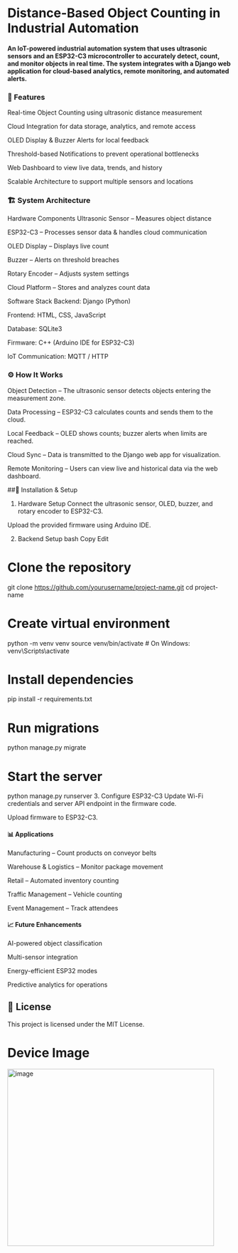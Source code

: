 # Distance-Based Object Counting in Industrial Automation
#### An IoT-powered industrial automation system that uses ultrasonic sensors and an ESP32-C3 microcontroller to accurately detect, count, and monitor objects in real time. The system integrates with a Django web application for cloud-based analytics, remote monitoring, and automated alerts.

### 📌 Features
Real-time Object Counting using ultrasonic distance measurement

Cloud Integration for data storage, analytics, and remote access

OLED Display & Buzzer Alerts for local feedback

Threshold-based Notifications to prevent operational bottlenecks

Web Dashboard to view live data, trends, and history

Scalable Architecture to support multiple sensors and locations

### 🏗 System Architecture
Hardware Components
Ultrasonic Sensor – Measures object distance

ESP32-C3 – Processes sensor data & handles cloud communication

OLED Display – Displays live count

Buzzer – Alerts on threshold breaches

Rotary Encoder – Adjusts system settings

Cloud Platform – Stores and analyzes count data

Software Stack
Backend: Django (Python)

Frontend: HTML, CSS, JavaScript

Database: SQLite3

Firmware: C++ (Arduino IDE for ESP32-C3)

IoT Communication: MQTT / HTTP

### ⚙️ How It Works
Object Detection – The ultrasonic sensor detects objects entering the measurement zone.

Data Processing – ESP32-C3 calculates counts and sends them to the cloud.

Local Feedback – OLED shows counts; buzzer alerts when limits are reached.

Cloud Sync – Data is transmitted to the Django web app for visualization.

Remote Monitoring – Users can view live and historical data via the web dashboard.

##🚀 Installation & Setup
1. Hardware Setup
Connect the ultrasonic sensor, OLED, buzzer, and rotary encoder to ESP32-C3.

Upload the provided firmware using Arduino IDE.

2. Backend Setup
bash
Copy
Edit
# Clone the repository
git clone https://github.com/yourusername/project-name.git
cd project-name

# Create virtual environment
python -m venv venv
source venv/bin/activate   # On Windows: venv\Scripts\activate

# Install dependencies
pip install -r requirements.txt

# Run migrations
python manage.py migrate

# Start the server
python manage.py runserver
3. Configure ESP32-C3
Update Wi-Fi credentials and server API endpoint in the firmware code.

Upload firmware to ESP32-C3.

#### 📊 Applications
Manufacturing – Count products on conveyor belts

Warehouse & Logistics – Monitor package movement

Retail – Automated inventory counting

Traffic Management – Vehicle counting

Event Management – Track attendees

#### 📈 Future Enhancements
AI-powered object classification

Multi-sensor integration

Energy-efficient ESP32 modes

Predictive analytics for operations

## 📜 License
This project is licensed under the MIT License.

# Device Image
<img width="465" height="398" alt="image" src="https://github.com/user-attachments/assets/08e6176c-c5d8-48c8-90b8-449ee7f42ada" />
